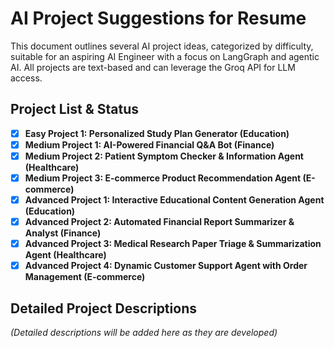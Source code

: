 # AI Project Suggestions for Resume

This document outlines several AI project ideas, categorized by difficulty, suitable for an aspiring AI Engineer with a focus on LangGraph and agentic AI. All projects are text-based and can leverage the Groq API for LLM access.

## Project List & Status

- [X] **Easy Project 1: Personalized Study Plan Generator (Education)**
- [X] **Medium Project 1: AI-Powered Financial Q&A Bot (Finance)**
- [X] **Medium Project 2: Patient Symptom Checker & Information Agent (Healthcare)**
- [X] **Medium Project 3: E-commerce Product Recommendation Agent (E-commerce)**
- [X] **Advanced Project 1: Interactive Educational Content Generation Agent (Education)**
- [X] **Advanced Project 2: Automated Financial Report Summarizer & Analyst (Finance)**
- [X] **Advanced Project 3: Medical Research Paper Triage & Summarization Agent (Healthcare)**
- [X] **Advanced Project 4: Dynamic Customer Support Agent with Order Management (E-commerce)**

## Detailed Project Descriptions

*(Detailed descriptions will be added here as they are developed)*
